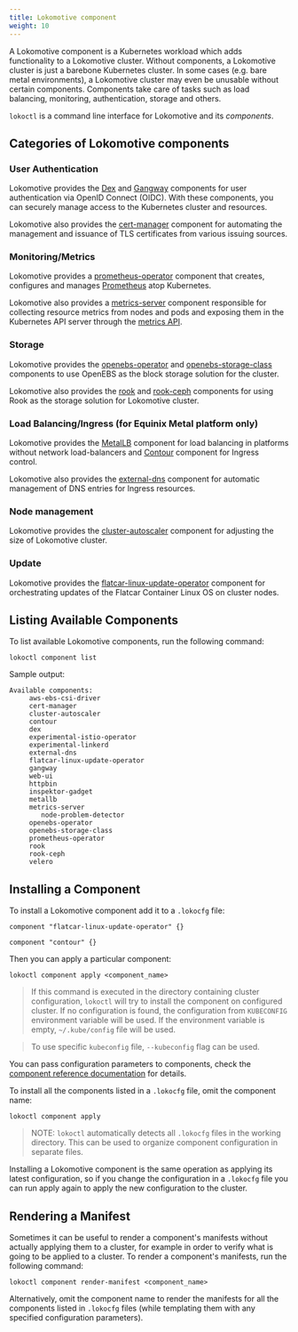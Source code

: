 ```yaml
---
title: Lokomotive component
weight: 10
---
```


A Lokomotive component is a Kubernetes workload which adds functionality to a Lokomotive cluster.
Without components, a Lokomotive cluster is just a barebone Kubernetes cluster. In some cases (e.g.
bare metal environments), a Lokomotive cluster may even be unusable without certain components.
Components take care of tasks such as load balancing, monitoring, authentication, storage and
others.

`lokoctl` is a command line interface for Lokomotive and its *components*.

## Categories of Lokomotive components

### User Authentication

Lokomotive provides the [Dex](../configuration-reference/components/dex.md) and
[Gangway](../configuration-reference/components/gangway.md) components for user authentication via
OpenID Connect (OIDC). With these components, you can securely manage access to the Kubernetes
cluster and resources.

Lokomotive also provides the [cert-manager](../configuration-reference/components/cert-manager.md)
component for automating the management and issuance of TLS certificates from various issuing
sources.

### Monitoring/Metrics

Lokomotive provides a
[prometheus-operator](../configuration-reference/components/prometheus-operator.md) component that
creates, configures and manages [Prometheus](https://prometheus.io/) atop Kubernetes.

Lokomotive also provides a [metrics-server](../configuration-reference/components/metrics-server.md)
component responsible for collecting resource metrics from nodes and pods and exposing them in the
Kubernetes API server through the [metrics API](https://github.com/kubernetes/metrics).

### Storage

Lokomotive provides the [openebs-operator](../configuration-reference/components/openebs-operator.md) and
[openebs-storage-class](../configuration-reference/components/openebs-storage-class.md) components to
use OpenEBS as the block storage solution for the cluster.

Lokomotive also provides the [rook](../configuration-reference/components/rook.md) and
[rook-ceph](../configuration-reference/components/rook-ceph.md) components for using Rook as the storage
solution for Lokomotive cluster.

### Load Balancing/Ingress (for Equinix Metal platform only)

Lokomotive provides the [MetalLB](../configuration-reference/components/metallb.md) component for load
balancing in platforms without network load-balancers and
[Contour](../configuration-reference/components/contour.md) component for Ingress control.

Lokomotive also provides the [external-dns](../configuration-reference/components/external-dns.md)
component for automatic management of DNS entries for Ingress resources.

### Node management

Lokomotive provides the
[cluster-autoscaler](../configuration-reference/components/cluster-autoscaler.md) component for adjusting
the size of Lokomotive cluster.

### Update

Lokomotive provides the
[flatcar-linux-update-operator](../configuration-reference/components/flatcar-linux-update-operator.md)
component for orchestrating updates of the Flatcar Container Linux OS on cluster nodes.

## Listing Available Components

To list available Lokomotive components, run the following command:

```
lokoctl component list
```

Sample output:

```
Available components:
	 aws-ebs-csi-driver
	 cert-manager
	 cluster-autoscaler
	 contour
	 dex
	 experimental-istio-operator
	 experimental-linkerd
	 external-dns
	 flatcar-linux-update-operator
	 gangway
	 web-ui
	 httpbin
	 inspektor-gadget
	 metallb
	 metrics-server
        node-problem-detector
	 openebs-operator
	 openebs-storage-class
	 prometheus-operator
	 rook
	 rook-ceph
	 velero
```

## Installing a Component

To install a Lokomotive component add it to a `.lokocfg` file:

```hcl
component "flatcar-linux-update-operator" {}

component "contour" {}
```

Then you can apply a particular component:

```console
lokoctl component apply <component_name>
```

> If this command is executed in the directory containing cluster configuration, `lokoctl` will try
> to install the component on configured cluster. If no configuration is found, the configuration
> from `KUBECONFIG` environment variable will be used. If the environment variable is empty,
> `~/.kube/config` file will be used.

>To use specific `kubeconfig` file, `--kubeconfig` flag can be used.

You can pass configuration parameters to components, check the [component reference
documentation](../configuration-reference/components) for details.

To install all the components listed in a `.lokocfg` file, omit the component name:

```console
lokoctl component apply
```

>NOTE: `lokoctl` automatically detects all `.lokocfg` files in the working directory. This can be
>used to organize component configuration in separate files.

Installing a Lokomotive component is the same operation as applying its latest configuration, so if
you change the configuration in a `.lokocfg` file you can run apply again to apply the new
configuration to the cluster.

## Rendering a Manifest

Sometimes it can be useful to render a component's manifests without actually applying them to a
cluster, for example in order to verify what is going to be applied to a cluster. To render a
component's manifests, run the following command:

```console
lokoctl component render-manifest <component_name>
```

Alternatively, omit the component name to render the manifests for all the components listed in
`.lokocfg` files (while templating them with any specified configuration parameters).

